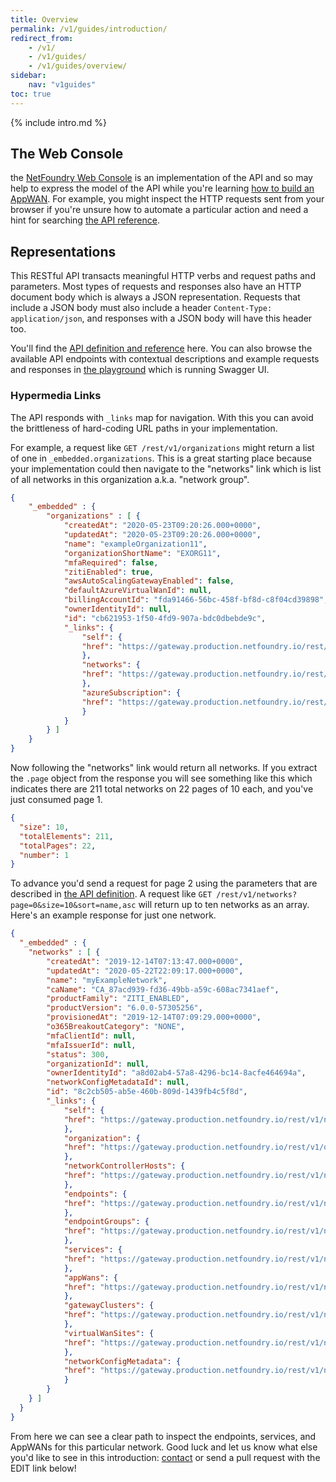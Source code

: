 ```yaml
---
title: Overview
permalink: /v1/guides/introduction/
redirect_from:
    - /v1/
    - /v1/guides/
    - /v1/guides/overview/
sidebar:
    nav: "v1guides"
toc: true
---
```


{% include intro.md %}

## The Web Console

the [NetFoundry Web Console](https://nfconsole.io/) is an implementation of the API and so may help to express the model of the API while you're learning [how to build an AppWAN](/v1/guides/hello-appwan/). For example, you might inspect the HTTP requests sent from your browser if you're unsure how to automate a particular action and need a hint for searching [the API reference](/v1/reference/).

## Representations

This RESTful API transacts meaningful HTTP verbs and request paths and parameters. Most types of requests and responses also have an HTTP document body which is always a JSON representation. Requests that include a JSON body must also include a header `Content-Type: application/json`, and responses with a JSON body will have this header too.

You'll find the [API definition and reference](/reference/) here. You can also browse the available API endpoints with contextual descriptions and example requests and responses in [the playground](/v1/playground/) which is running Swagger UI.

### Hypermedia Links

The API responds with `_links` map for navigation. With this you can avoid the brittleness of hard-coding URL paths in your implementation.

For example, a request like `GET /rest/v1/organizations` might return a list of one in `_embedded.organizations`. This is a great starting place because your implementation could then navigate to the "networks" link which is list of all networks in this organization a.k.a. "network group".

```json
{
    "_embedded" : {
        "organizations" : [ {
            "createdAt": "2020-05-23T09:20:26.000+0000",
            "updatedAt": "2020-05-23T09:20:26.000+0000",
            "name": "exampleOrganization11",
            "organizationShortName": "EXORG11",
            "mfaRequired": false,
            "zitiEnabled": true,
            "awsAutoScalingGatewayEnabled": false,
            "defaultAzureVirtualWanId": null,
            "billingAccountId": "fda91466-56bc-458f-bf8d-c8f04cd39898",
            "ownerIdentityId": null,
            "id": "cb621953-1f50-4fd9-907a-bdc0dbebde9c",
            "_links": {
                "self": {
                "href": "https://gateway.production.netfoundry.io/rest/v1/organizations/cb621953-1f50-4fd9-920a-bdc0dbebde9c"
                },
                "networks": {
                "href": "https://gateway.production.netfoundry.io/rest/v1/networks"
                },
                "azureSubscription": {
                "href": "https://gateway.production.netfoundry.io/rest/v1/azureSubscriptions?organizationId=cb621953-1f50-4fd9-920a-bdc0dbebde9c"
                }
            }
        } ]
    }
}
```

Now following the "networks" link would return all networks. If you extract the `.page` object from the response you will see something like this which indicates there are 211 total networks on 22 pages of 10 each, and you've just consumed page 1.

```json
{
  "size": 10,
  "totalElements": 211,
  "totalPages": 22,
  "number": 1
}
```

To advance you'd send a request for page 2 using the parameters that are described in [the API definition](/reference/). A request like `GET /rest/v1/networks?page=0&size=10&sort=name,asc` will return up to ten networks as an array. Here's an example response for just one network.

```json
{
  "_embedded" : {
    "networks" : [ {
        "createdAt": "2019-12-14T07:13:47.000+0000",
        "updatedAt": "2020-05-22T22:09:17.000+0000",
        "name": "myExampleNetwork",
        "caName": "CA_87acd939-fd36-49bb-a59c-608ac7341aef",
        "productFamily": "ZITI_ENABLED",
        "productVersion": "6.0.0-57305256",
        "provisionedAt": "2019-12-14T07:09:29.000+0000",
        "o365BreakoutCategory": "NONE",
        "mfaClientId": null,
        "mfaIssuerId": null,
        "status": 300,
        "organizationId": null,
        "ownerIdentityId": "a8d02ab4-57a8-4296-bc14-8acfe464694a",
        "networkConfigMetadataId": null,
        "id": "8c2cb505-ab5e-460b-809d-1439fb4c5f8d",
        "_links": {
            "self": {
            "href": "https://gateway.production.netfoundry.io/rest/v1/networks/8c2cb505-ab5e-460b-809d-1439fb4c5f8d"
            },
            "organization": {
            "href": "https://gateway.production.netfoundry.io/rest/v1/organizations"
            },
            "networkControllerHosts": {
            "href": "https://gateway.production.netfoundry.io/rest/v1/networks/8c2cb505-ab5e-460b-809d-1439fb4c5f8d/networkControllerHosts"
            },
            "endpoints": {
            "href": "https://gateway.production.netfoundry.io/rest/v1/networks/8c2cb505-ab5e-460b-809d-1439fb4c5f8d/endpoints"
            },
            "endpointGroups": {
            "href": "https://gateway.production.netfoundry.io/rest/v1/networks/8c2cb505-ab5e-460b-809d-1439fb4c5f8d/endpointGroups"
            },
            "services": {
            "href": "https://gateway.production.netfoundry.io/rest/v1/networks/8c2cb505-ab5e-460b-809d-1439fb4c5f8d/services"
            },
            "appWans": {
            "href": "https://gateway.production.netfoundry.io/rest/v1/networks/8c2cb505-ab5e-460b-809d-1439fb4c5f8d/appWans"
            },
            "gatewayClusters": {
            "href": "https://gateway.production.netfoundry.io/rest/v1/networks/8c2cb505-ab5e-460b-809d-1439fb4c5f8d/gatewayClusters"
            },
            "virtualWanSites": {
            "href": "https://gateway.production.netfoundry.io/rest/v1/networks/8c2cb505-ab5e-460b-809d-1439fb4c5f8d/virtualWanSites"
            },
            "networkConfigMetadata": {
            "href": "https://gateway.production.netfoundry.io/rest/v1/networks/8c2cb505-ab5e-460b-809d-1439fb4c5f8d/networkConfigMetadata"
            }
        }
    } ]
  }
}
```

From here we can see a clear path to inspect the endpoints, services, and AppWANs for this particular network. Good luck and let us know what else you'd like to see in this introduction: [contact](/help/) or send a pull request with the EDIT link below!

